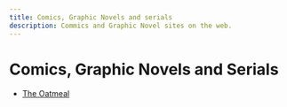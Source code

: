 ```yaml
---
title: Comics, Graphic Novels and serials
description: Commics and Graphic Novel sites on the web.
---
```


# Comics, Graphic Novels and Serials

- [The Oatmeal](https://theoatmeal.com/feed/rss)

